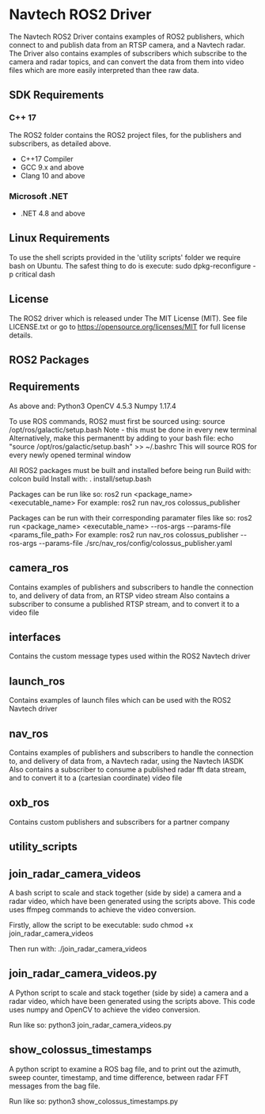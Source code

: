 # Navtech ROS2 Driver

The Navtech ROS2 Driver contains examples of ROS2 publishers, which connect to and publish data from an RTSP camera, and a Navtech radar. The Driver also contains examples of subscribers which subscribe to the camera and radar topics, and can convert the data from them into video files which are more easily interpreted than thee raw data.

## SDK Requirements

### C++ 17

The ROS2 folder contains the ROS2 project files, for the publishers and subscribers, as detailed above.

* C++17 Compiler
* GCC 9.x and above
* Clang 10 and above

### Microsoft .NET

* .NET 4.8 and above

## Linux Requirements

To use the shell scripts provided in the 'utility scripts' folder we require bash on Ubuntu. The safest thing to do is execute:
sudo dpkg-reconfigure -p critical dash

## License

The ROS2 driver which is released under The MIT License (MIT).
See file LICENSE.txt or go to <https://opensource.org/licenses/MIT> for full license details.

## ROS2 Packages

## Requirements
As above and:
Python3
OpenCV 4.5.3
Numpy 1.17.4

To use ROS commands, ROS2 must first be sourced using: source /opt/ros/galactic/setup.bash
Note - this must be done in every new terminal
Alternatively, make this permanentt by adding to your bash file: echo "source /opt/ros/galactic/setup.bash" >> ~/.bashrc
This will source ROS for every newly opened terminal window

All ROS2 packages must be built and installed before being run
Build with: colcon build
Install with: . install/setup.bash

Packages can be run like so: ros2 run <package_name> <executable_name>
For example: ros2 run nav_ros colossus_publisher

Packages can be run with their corresponding paramater files like so:
ros2 run <package_name> <executable_name> --ros-args --params-file <params_file_path>
For example:
ros2 run nav_ros colossus_publisher --ros-args --params-file ./src/nav_ros/config/colossus_publisher.yaml

## camera_ros

Contains examples of publishers and subscribers to handle the connection to, and delivery of data from, an RTSP video stream
Also contains a subscriber to consume a published RTSP stream, and to convert it to a video file

## interfaces

Contains the custom message types used within the ROS2 Navtech driver

## launch_ros

Contains examples of launch files which can be used with the ROS2 Navtech driver

## nav_ros

Contains examples of publishers and subscribers to handle the connection to, and delivery of data from, a Navtech radar, using the Navtech IASDK
Also contains a subscriber to consume a published radar fft data stream, and to convert it to a (cartesian coordinate) video file

## oxb_ros

Contains custom publishers and subscribers for a partner company

## utility_scripts

## join_radar_camera_videos

A bash script to scale and stack together (side by side) a camera and a radar video, which have been generated using the scripts above. This code uses ffmpeg commands to achieve the video conversion.

Firstly, allow the script to be executable: sudo chmod +x join_radar_camera_videos

Then run with: ./join_radar_camera_videos

## join_radar_camera_videos.py

A Python script to scale and stack together (side by side) a camera and a radar video, which have been generated using the scripts above. This code uses numpy and OpenCV to achieve the video conversion.

Run like so: python3 join_radar_camera_videos.py

## show_colossus_timestamps

A python script to examine a ROS bag file, and to print out the azimuth, sweep counter, timestamp, and time difference, between radar FFT messages from the bag file.

Run like so: python3 show_colossus_timestamps.py